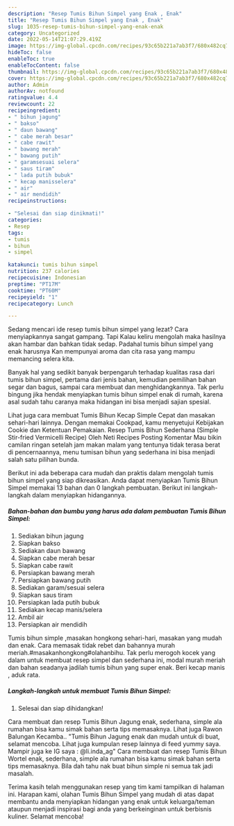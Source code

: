 ```yaml
---
description: "Resep Tumis Bihun Simpel yang Enak , Enak"
title: "Resep Tumis Bihun Simpel yang Enak , Enak"
slug: 1035-resep-tumis-bihun-simpel-yang-enak-enak
category: Uncategorized
date: 2022-05-14T21:07:29.419Z
image: https://img-global.cpcdn.com/recipes/93c65b221a7ab3f7/680x482cq70/tumis-bihun-simpel-foto-resep-utama.jpg
hideToc: false
enableToc: true
enableTocContent: false
thumbnail: https://img-global.cpcdn.com/recipes/93c65b221a7ab3f7/680x482cq70/tumis-bihun-simpel-foto-resep-utama.jpg
cover: https://img-global.cpcdn.com/recipes/93c65b221a7ab3f7/680x482cq70/tumis-bihun-simpel-foto-resep-utama.jpg
author: Admin
authorAv: notfound
ratingvalue: 4.4
reviewcount: 22
recipeingredient:
- " bihun jagung"
- " bakso"
- " daun bawang"
- " cabe merah besar"
- " cabe rawit"
- " bawang merah"
- " bawang putih"
- " garamsesuai selera"
- " saus tiram"
- " lada putih bubuk"
- " kecap manisselera"
- " air"
- " air mendidih"
recipeinstructions:

- "Selesai dan siap dinikmati!"
categories:
- Resep
tags:
- tumis
- bihun
- simpel

katakunci: tumis bihun simpel 
nutrition: 237 calories
recipecuisine: Indonesian
preptime: "PT17M"
cooktime: "PT60M"
recipeyield: "1"
recipecategory: Lunch

---
```



Sedang mencari ide resep tumis bihun simpel yang lezat? Cara menyiapkannya sangat gampang. Tapi Kalau keliru mengolah maka hasilnya akan hambar dan bahkan tidak sedap. Padahal tumis bihun simpel yang enak harusnya Kan mempunyai aroma dan cita rasa yang mampu memancing selera kita.


Banyak hal yang sedikit banyak berpengaruh terhadap kualitas rasa dari tumis bihun simpel, pertama dari jenis bahan, kemudian pemilihan bahan segar dan bagus, sampai cara membuat dan menghidangkannya. Tak perlu bingung jika hendak menyiapkan tumis bihun simpel enak di rumah, karena asal sudah tahu caranya maka hidangan ini bisa menjadi sajian spesial.

Lihat juga cara membuat Tumis Bihun Kecap Simple Cepat dan masakan sehari-hari lainnya. Dengan memakai Cookpad, kamu menyetujui Kebijakan Cookie dan Ketentuan Pemakaian. Resep Tumis Bihun Sederhana (Simple Stir-fried Vermicelli Recipe) Oleh Neti Recipes Posting Komentar Mau bikin camilan ringan setelah jam makan malam yang tentunya tidak terasa berat di pencernaannya, menu tumisan bihun yang sederhana ini bisa menjadi salah satu pilihan bunda.


Berikut ini ada beberapa cara mudah dan praktis dalam mengolah tumis bihun simpel yang siap dikreasikan. Anda dapat menyiapkan Tumis Bihun Simpel memakai 13 bahan dan 0 langkah pembuatan. Berikut ini langkah-langkah dalam menyiapkan hidangannya.

<!--inarticleads1-->

##### Bahan-bahan dan bumbu yang harus ada dalam pembuatan Tumis Bihun Simpel:

1. Sediakan  bihun jagung
1. Siapkan  bakso
1. Sediakan  daun bawang
1. Siapkan  cabe merah besar
1. Siapkan  cabe rawit
1. Persiapkan  bawang merah
1. Persiapkan  bawang putih
1. Sediakan  garam/sesuai selera
1. Siapkan  saus tiram
1. Persiapkan  lada putih bubuk
1. Sediakan  kecap manis/selera
1. Ambil  air
1. Persiapkan  air mendidih


Tumis bihun simple ,masakan hongkong sehari-hari, masakan yang mudah dan enak. Cara memasak tidak rebet dan bahannya murah meriah.#masakanhongkong#olahanbihu. Tak perlu merogoh kocek yang dalam untuk membuat resep simpel dan sederhana ini, modal murah meriah dan bahan seadanya jadilah tumis bihun yang super enak. Beri kecap manis , aduk rata. 

<!--inarticleads2-->

##### Langkah-langkah untuk membuat Tumis Bihun Simpel:


1. Selesai dan siap dihidangkan!

Cara membuat dan resep Tumis Bihun Jagung enak, sederhana, simple ala rumahan bisa kamu simak bahan serta tips memasaknya. Lihat juga Rawon Balungan Kecamba.. &#34;Tumis Bihun Jagung enak dan mudah untuk di buat, selamat mencoba. Lihat juga kumpulan resep lainnya di feed yummy saya. Mampir juga ke IG saya : @li.inda_ag&#34; Cara membuat dan resep Tumis Bihun Wortel enak, sederhana, simple ala rumahan bisa kamu simak bahan serta tips memasaknya. Bila dah tahu nak buat bihun simple ni semua tak jadi masalah. 

Terima kasih telah menggunakan resep yang tim kami tampilkan di halaman ini. Harapan kami, olahan Tumis Bihun Simpel yang mudah di atas dapat membantu anda menyiapkan hidangan yang enak untuk keluarga/teman ataupun menjadi inspirasi bagi anda yang berkeinginan untuk berbisnis kuliner. Selamat mencoba!
